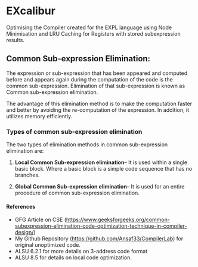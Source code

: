 # EXcalibur
Optimising the Compiler created for the EXPL language using Node Minimisation and LRU Caching for Registers with stored subexpression results.

## Common Sub-expression Elimination:

The expression or sub-expression that has been appeared and computed before and appears again during the computation of the code is the common sub-expression. Elimination of that sub-expression is known as Common sub-expression elimination.

The advantage of this elimination method is to make the computation faster and better by avoiding the re-computation of the expression. In addition, it utilizes memory efficiently.

### Types of common sub-expression elimination

The two types of elimination methods in common sub-expression elimination are:

1. **Local Common Sub-expression elimination**– It is used within a single basic block. Where a basic block is a simple code sequence that has no branches.

2. **Global Common Sub-expression elimination**– It is used for an entire procedure of common sub-expression elimination.

#### References
- GFG Article on CSE (https://www.geeksforgeeks.org/common-subexpression-elimination-code-optimization-technique-in-compiler-design/)
- My Github Repository (https://github.com/Ansaf33/CompilerLab) for original unoptimized code.
- ALSU 6.2.1 for more details on 3-address code format
- ALSU 8.5 for details on local code optimization.
